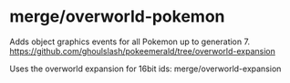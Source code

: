 # merge/overworld-pokemon

Adds object graphics events for all Pokemon up to generation 7.
https://github.com/ghoulslash/pokeemerald/tree/overworld-expansion

Uses the overworld expansion for 16bit ids:
merge/overworld-expansion